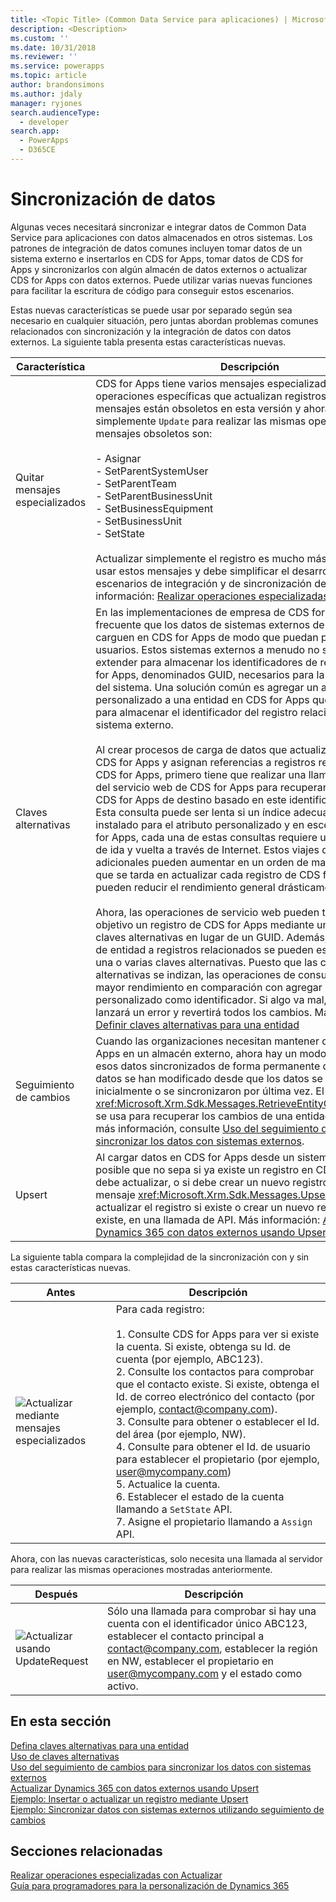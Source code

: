 ```yaml
---
title: <Topic Title> (Common Data Service para aplicaciones) | Microsoft Docs
description: <Description>
ms.custom: ''
ms.date: 10/31/2018
ms.reviewer: ''
ms.service: powerapps
ms.topic: article
author: brandonsimons
ms.author: jdaly
manager: ryjones
search.audienceType:
  - developer
search.app:
  - PowerApps
  - D365CE
---
```

# <a name="data-synchronization"></a>Sincronización de datos

Algunas veces necesitará sincronizar e integrar datos de Common Data Service para aplicaciones con datos almacenados en otros sistemas. Los patrones de integración de datos comunes incluyen tomar datos de un sistema externo e insertarlos en CDS for Apps, tomar datos de CDS for Apps y sincronizarlos con algún almacén de datos externos o actualizar CDS for Apps con datos externos. Puede utilizar varias nuevas funciones para facilitar la escritura de código para conseguir estos escenarios.  

 Estas nuevas características se puede usar por separado según sea necesario en cualquier situación, pero juntas abordan problemas comunes relacionados con sincronización y la integración de datos con datos externos. La siguiente tabla presenta estas características nuevas.  


|            Característica            |                                                                                                                                                                                                                                                                                                                                                                                                                                                                                                                                                                                                                                                                                                                                                                                                                                                                                                                                                                                                                                                                                                                                                          Descripción                                                                                                                                                                                                                                                                                                                                                                                                                                                                                                                                                                                                                                                                                                                                                                                                                                                                                                                                                                                                                                                                                                                                                          |
|-------------------------------|-------------------------------------------------------------------------------------------------------------------------------------------------------------------------------------------------------------------------------------------------------------------------------------------------------------------------------------------------------------------------------------------------------------------------------------------------------------------------------------------------------------------------------------------------------------------------------------------------------------------------------------------------------------------------------------------------------------------------------------------------------------------------------------------------------------------------------------------------------------------------------------------------------------------------------------------------------------------------------------------------------------------------------------------------------------------------------------------------------------------------------------------------------------------------------------------------------------------------------------------------------------------------------------------------------------------------------------------------------------------------------------------------------------------------------------------------------------------------------------------------------------------------------------------------------------------------------------------------------------------------------------------------------------------------------------------------------------------------------------------------------------------------------------------------------------------------------------------------------------------------------------------------------------------------------------------------------------------------------------------------------------------------------------------------------------------------------------------------------------------------------------------------------------------------------------------------------------------------------------------------------------------------------------------------------------------------------|
| Quitar mensajes especializados |                                                                                                                                                                                                                                                                                                                                                                                                                                                                                                                                                                                                                                                                                                                                       CDS for Apps tiene varios mensajes especializados para operaciones específicas que actualizan registros. Estos mensajes están obsoletos en esta versión y ahora debe utilizar simplemente `Update` para realizar las mismas operaciones. Los mensajes obsoletos son:<br /><br /> -   Asignar<br />-   SetParentSystemUser<br />-   SetParentTeam<br />-   SetParentBusinessUnit<br />-   SetBusinessEquipment<br />-   SetBusinessUnit<br />-   SetState<br /><br /> Actualizar simplemente el registro es mucho más sencillo que usar estos mensajes y debe simplificar el desarrollo para escenarios de integración y de sincronización de datos. Más información: [Realizar operaciones especializadas con Actualizar](/dynamics365/customer-engagement/developer/org-service/perform-specialized-operations-using-update)                                                                                                                                                                                                                                                                                                                                                                                                                                                                                                                                                                                                                                                                                                                                        |
|        Claves alternativas         | En las implementaciones de empresa de CDS for Apps es frecuente que los datos de sistemas externos de empresa se carguen en CDS for Apps de modo que puedan presentarse a los usuarios. Estos sistemas externos a menudo no se pueden extender para almacenar los identificadores de registro de CDS for Apps, denominados GUID, necesarios para la sincronización del sistema. Una solución común es agregar un atributo personalizado a una entidad en CDS for Apps que puede usarse para almacenar el identificador del registro relacionado en el sistema externo.<br /><br /> Al crear procesos de carga de datos que actualizan registros en CDS for Apps y asignan referencias a registros relacionados en CDS for Apps, primero tiene que realizar una llamada adicional del servicio web de CDS for Apps para recuperar el registro de CDS for Apps de destino basado en este identificador externo. Esta consulta puede ser lenta si un índice adecuado no está instalado para el atributo personalizado y en escenarios de CDS for Apps, cada una de estas consultas requiere un costoso viaje de ida y vuelta a través de Internet. Estos viajes de ida y vuelta adicionales pueden aumentar en un orden de magnitud el tiempo que se tarda en actualizar cada registro de CDS for Apps y pueden reducir el rendimiento general drásticamente.<br /><br /> Ahora, las operaciones de servicio web pueden tener como objetivo un registro de CDS for Apps mediante una o varias claves alternativas en lugar de un GUID. Además, las referencias de entidad a registros relacionados se pueden especificar con una o varias claves alternativas. Puesto que las claves alternativas se indizan, las operaciones de consulta muestran un mayor rendimiento en comparación con agregar un atributo personalizado como identificador. Si algo va mal, el sistema lanzará un error y revertirá todos los cambios. Más información: [Definir claves alternativas para una entidad](define-alternate-keys-entity.md) |
|        Seguimiento de cambios        |                                                                                                                                                                                                                                                                                                                                                                                                                                                                                                                                                                                                                                                                                                                                                                                                                                                                         Cuando las organizaciones necesitan mantener datos de CDS for Apps en un almacén externo, ahora hay un modo de mantener esos datos sincronizados de forma permanente detectando qué datos se han modificado desde que los datos se extrajeron inicialmente o se sincronizaron por última vez. El mensaje <xref:Microsoft.Xrm.Sdk.Messages.RetrieveEntityChangesRequest> se usa para recuperar los cambios de una entidad. Para obtener más información, consulte [Uso del seguimiento de cambios para sincronizar los datos con sistemas externos](use-change-tracking-synchronize-data-external-systems.md).                                                                                                                                                                                                                                                                                                                                                                                                                                                                                                                                                                                                                                                                                                                                                                                                                                                                          |
|            Upsert             |                                                                                                                                                                                                                                                                                                                                                                                                                                                                                                                                                                                                                                                                                                                                                                                                                                                 Al cargar datos en CDS for Apps desde un sistema externo, es posible que no sepa si ya existe un registro en CDS for Apps y se debe actualizar, o si debe crear un nuevo registro. Use el nuevo mensaje <xref:Microsoft.Xrm.Sdk.Messages.UpsertRequest> para actualizar el registro si existe o crear un nuevo registro si no existe, en una llamada de API. Más información: [Actualizar Dynamics 365 con datos externos usando Upsert](use-upsert-insert-update-record.md)                                                                                                                                                                                                                                                                                                                                                                                                                                                                                                                                                                                                                                                                                                                                                                                                                                                  |

 La siguiente tabla compara la complejidad de la sincronización con y sin estas características nuevas.  


|                                                       Antes                                                        |                                                                                                                                                                                                                                                                                                                     Descripción                                                                                                                                                                                                                                                                                                                      |
|---------------------------------------------------------------------------------------------------------------------|------------------------------------------------------------------------------------------------------------------------------------------------------------------------------------------------------------------------------------------------------------------------------------------------------------------------------------------------------------------------------------------------------------------------------------------------------------------------------------------------------------------------------------------------------------------------------------------------------------------------------------------------------|
| ![Actualizar mediante mensajes especializados](media/before-carina-dynamics-crm-2015.png "Actualizar mediante mensajes especializados") | Para cada registro:<br /><br /> 1.  Consulte CDS for Apps para ver si existe la cuenta. Si existe, obtenga su Id. de cuenta (por ejemplo, ABC123).<br />2.  Consulte los contactos para comprobar que el contacto existe. Si existe, obtenga el Id. de correo electrónico del contacto (por ejemplo, contact@company.com).<br />3.  Consulte para obtener o establecer el Id. del área (por ejemplo, NW).<br />4.  Consulte para obtener el Id. de usuario para establecer el propietario (por ejemplo, user@mycompany.com)<br />5.  Actualice la cuenta.<br />6.  Establecer el estado de la cuenta llamando a `SetState` API.<br />7.  Asigne el propietario llamando a `Assign` API. |

 Ahora, con las nuevas características, solo necesita una llamada al servidor para realizar las mismas operaciones mostradas anteriormente.  


|                                                Después                                                 |                                                                                                   Descripción                                                                                                   |
|------------------------------------------------------------------------------------------------------|-----------------------------------------------------------------------------------------------------------------------------------------------------------------------------------------------------------------|
| ![Actualizar usando UpdateRequest](media/after-carina-dynamics-crm-2015.png "Actualizar usando UpdateRequest") | Sólo una llamada para comprobar si hay una cuenta con el identificador único ABC123, establecer el contacto principal a contact@company.com, establecer la región en NW, establecer el propietario en user@mycompany.com y el estado como activo. |

## <a name="in-this-section"></a>En esta sección  
 [Defina claves alternativas para una entidad](define-alternate-keys-entity.md)<br />
 [Uso de claves alternativas](use-alternate-key-create-record.md)<br />
 [Uso del seguimiento de cambios para sincronizar los datos con sistemas externos](use-change-tracking-synchronize-data-external-systems.md)<br />
 [Actualizar Dynamics 365 con datos externos usando Upsert](use-upsert-insert-update-record.md)<br />
 [Ejemplo: Insertar o actualizar un registro mediante Upsert](/dynamics365/customer-engagement/developer/sample-insert-update-record-upsert)<br />
 [Ejemplo: Sincronizar datos con sistemas externos utilizando seguimiento de cambios](/dynamics365/customer-engagement/developer/sample-synchronize-data-external-systems-using-change-tracking)<br /> 

## <a name="related-sections"></a>Secciones relacionadas  
 [Realizar operaciones especializadas con Actualizar](/dynamics365/customer-engagement/developer/org-service/perform-specialized-operations-using-update)<br /> 
 [Guía para programadores para la personalización de Dynamics 365](/dynamics365/customer-engagement/developer/customize-dev/customize-applications)<br /> 